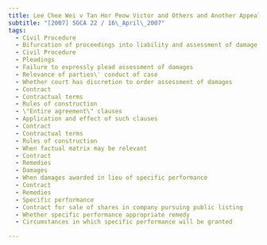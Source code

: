 ```yaml
---
title: Lee Chee Wei v Tan Hor Peow Victor and Others and Another Appeal
subtitle: "[2007] SGCA 22 / 16\_April\_2007"
tags:
  - Civil Procedure
  - Bifurcation of proceedings into liability and assessment of damage phases
  - Civil Procedure
  - Pleadings
  - Failure to expressly plead assessment of damages
  - Relevance of parties\' conduct of case
  - Whether court has discretion to order assessment of damages
  - Contract
  - Contractual terms
  - Rules of construction
  - \"Entire agreement\" clauses
  - Application and effect of such clauses
  - Contract
  - Contractual terms
  - Rules of construction
  - When factual matrix may be relevant
  - Contract
  - Remedies
  - Damages
  - When damages awarded in lieu of specific performance
  - Contract
  - Remedies
  - Specific performance
  - Contract for sale of shares in company pursuing public listing
  - Whether specific performance appropriate remedy
  - Circumstances in which specific performance will be granted

---
```


